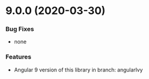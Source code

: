 # 9.0.0 (2020-03-30)

### Bug Fixes

* none

### Features

* Angular 9 version of this library in branch: angularIvy
